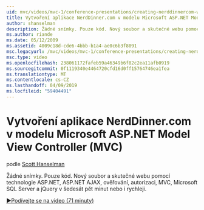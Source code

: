 ```yaml
---
uid: mvc/videos/mvc-1/conference-presentations/creating-nerddinnercom-with-microsoft-aspnet-model-view-controller-mvc
title: Vytvoření aplikace NerdDinner.com v modelu Microsoft ASP.NET Model View Controller (MVC) | Dokumentace Microsoftu
author: shanselman
description: Žádné snímky. Pouze kód. Nový soubor a skutečné webu pomocí technologie ASP.NET, ASP.NET AJAX, ověřování, autorizace, MVC, Microsoft SQL Server a...
ms.author: riande
ms.date: 05/12/2009
ms.assetid: 4009c18d-cde6-4bbb-b1a4-ae0c6b3f8091
msc.legacyurl: /mvc/videos/mvc-1/conference-presentations/creating-nerddinnercom-with-microsoft-aspnet-model-view-controller-mvc
msc.type: video
ms.openlocfilehash: 238061172fafeb59a46349b6f82c2ea11afb0919
ms.sourcegitcommit: 0f1119340e4464720cfd16d0ff15764746ea1fea
ms.translationtype: MT
ms.contentlocale: cs-CZ
ms.lasthandoff: 04/09/2019
ms.locfileid: "59404491"
---
```

# <a name="creating-nerddinnercom-with-microsoft-aspnet-model-view-controller-mvc"></a>Vytvoření aplikace NerdDinner.com v modelu Microsoft ASP.NET Model View Controller (MVC)

podle [Scott Hanselman](https://github.com/shanselman)

Žádné snímky. Pouze kód. Nový soubor a skutečné webu pomocí technologie ASP.NET, ASP.NET AJAX, ověřování, autorizaci, MVC, Microsoft SQL Server a jQuery v šedesát pět minut nebo i rychleji.

[&#9654;Podívejte se na video (71 minuty)](https://channel9.msdn.com/Blogs/ASP-NET-Site-Videos/creating-nerddinnercom-with-microsoft-aspnet-model-view-controller-mvc)
